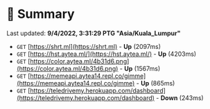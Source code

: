 # 📖 Summary
Last updated: **9/4/2022, 3:31:29 PTG "Asia/Kuala_Lumpur"**

- `GET` [https://shrt.ml](https://shrt.ml) - **Up** (2097ms)
- `GET` [https://hst.aytea.ml/](https://hst.aytea.ml/) - **Up** (4203ms)
- `GET` [https://color.aytea.ml/4b31d6.png](https://color.aytea.ml/4b31d6.png) - **Up** (1567ms)
- `GET` [https://memeapi.aytea14.repl.co/gimme](https://memeapi.aytea14.repl.co/gimme) - **Up** (865ms)
- `GET` [https://teledrivemy.herokuapp.com/dashboard](https://teledrivemy.herokuapp.com/dashboard) - **Down** (243ms)
